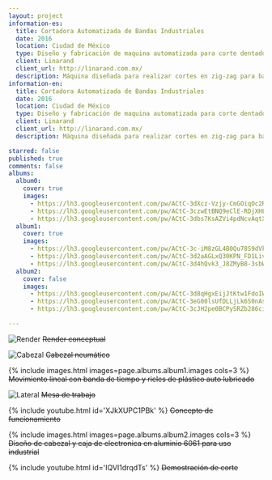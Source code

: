 ```yaml
---
layout: project
information-es:
  title: Cortadora Automatizada de Bandas Industriales
  date: 2016
  location: Ciudad de México
  type: Diseño y fabricación de maquina automatizada para corte dentado de bandas plásticas
  client: Linarand
  client_url: http://linarand.com.mx/
  description: Máquina diseñada para realizar cortes en zig-zag para bandas transportadoras industriales de manera automatizada por medio de un sistema de cuchillas accionadas por un piston neumático y movimiento lineales por medio de banda dentada y motor a pasos.
information-en:
  title: Cortadora Automatizada de Bandas Industriales
  date: 2016
  location: Ciudad de México
  type: Diseño y fabricación de maquina automatizada para corte dentado de bandas plásticas
  client: Linarand
  client_url: http://linarand.com.mx/
  description: Máquina diseñada para realizar cortes en zig-zag para bandas transportadoras industriales de manera automatizada por medio de un sistema de cuchillas accionadas por un piston neumático y movimiento lineales por medio de banda dentada y motor a pasos.

starred: false
published: true
comments: false
albums:
  album0:
    cover: true
    images:
      - https://lh3.googleusercontent.com/pw/ACtC-3dXcz-Vzjy-CmGOiqOc2RN--0Itpsf1hwxuIqGkDt4q-yXjYBKYxb8XxjLkjwAd7deIOPu-AiKeV2KjzFP4zT-rJp7uCcZAkwyzkCaYRI8fS8ItDhpqsr7JLuLfVsV-PowC9rWYmOST11pdehjwIoZj7g=w2000-h817-no?authuser=1
      - https://lh3.googleusercontent.com/pw/ACtC-3czwEtBNQ9eClE-RDjXHLy84Feck4sY1zikWTj_kbyEl3DyFttH19Qndbt-6zVvUwLd-_PMtE1XFjQUVtqAvkjZSRUZxfxcbQfqIvP50dber1d1_k-7_Mpn01NAAEAIZlcHkmJfcnWojGQG05jMNsSgEA=w2410-h1240-no?authuser=1
      - https://lh3.googleusercontent.com/pw/ACtC-3dbs7KsAZVi4pdNcvAqtXlUUAb5YBYPxmvbwf0C7SBwp-s_OjXkdY33TXbRPdfdYMjIs37rlZ_TBg7Bgp89BvsMIK-4Z9d6ZzDQzntz1AfCO5YkwhiJUvfH5QnJ5oUQFQK8QYe4e4lLJIoU9ZShjzLjPA=w1836-h1224-no?authuser=1
  album1:
    cover: true
    images:
      - https://lh3.googleusercontent.com/pw/ACtC-3c-iM8zGL4B0Qu78S9dVkueLQzo19b0gdPWcIcyfWaq8g0syFhSaWK3QBiW-xx6dZv4tclu64rRgoutu4eoed7zblIbrVj9mCfvDirCdpT0rkyoyCPpCFmya6QvQZtTyKciQoKCKoBr3eMewWgFDHcEkA=w1860-h1240-no?authuser=1
      - https://lh3.googleusercontent.com/pw/ACtC-3d2aAGLxQ30KPN_FD1Livyi9J1UScwPPYKEKjsrQ1CzipGG4JoJinvM6BO_hxNFcRBPST7GZRRREaFB1cs1PR3rZVOA5XW9gbu1B6d-G00DlgW1EEd-JTosRrY1SuKm9U34JeJHbDFqrpmoiye_bd8tDw=w1860-h1240-no?authuser=1
      - https://lh3.googleusercontent.com/pw/ACtC-3d4hQvk3_J8ZMyB8-3sbWcRfONTEpdzUbXtldp23LbrlNkJ6yrONV0pnshED5cmT5fh5US-TwxidDH3UEhzJ9-knexs8fTjIBxyNr1GLwxEVwHtZUrgy3oOnGmvgM6JPg7lFFN9LujyeMaqK8UJYK4HYg=w1860-h1240-no?authuser=1
  album2:
    cover: false
    images:
      - https://lh3.googleusercontent.com/pw/ACtC-3d8qHgxEijJtKtw1FdoIWNbl_Q3UbwcMUfa16WTT_Hf73i0MC9sGLUrFf2iaYDm6DXm_nkKgGEtdXhYGUjLIXGf1qOjLkZK2oOU-N5qMRA-UERSLbLvL_PKvNeXiNsXrf1ShmTcB6zB-u5xXRVzZw2xWA=w1745-h1163-no?authuser=1
      - https://lh3.googleusercontent.com/pw/ACtC-3eG00lsUfDLLjLk6S0nAscl7e3C4vFMrOge92AFsetHM7LotWK5Tj_szOkKb_XbeTL7huqKVLqZabLI4uU2llLRlPixKvrQCICtG0p2Opz8Kqg8B9S8Kv8xOSqiv9oqL53ORCmUlNZtN5KzAVKUtOcOqg=w1745-h1163-no?authuser=1
      - https://lh3.googleusercontent.com/pw/ACtC-3cJH2pe0BCPySRZb286ciRNUICV5vQTp5wrbgpS4sb7ZegZnmVlkSC7fUcKqEXcqw-gAuygnES6HIP6rS2GCJ-JUMzzDEd9WZDzt9U5ijqhes6uZoKejrzZ341a_cqhK7fSk8HKdKC0-toYeSG7QWC2ZA=w1745-h1163-no?authuser=1

---
```


![Render]({{page.albums.album0.images[0]}})
~~Render conceptual~~

![Cabezal]({{page.albums.album0.images[1]}})
~~Cabezal neumático~~

{% include images.html images=page.albums.album1.images cols=3 %}
~~Movimiento lineal con banda de tiempo y rieles de plástico auto lubricado~~

![Lateral]({{page.albums.album0.images[2]}})
~~Mesa de trabajo~~

{% include youtube.html id='XJkXUPC1PBk' %}
~~Concepto de funcionamiento~~

{% include images.html images=page.albums.album2.images cols=3 %}
~~Diseño de cabezal y caja de electronica en aluminio 6061 para uso industrial~~

{% include youtube.html id='IQVI1drqdTs' %}
~~Demostración de corte~~
